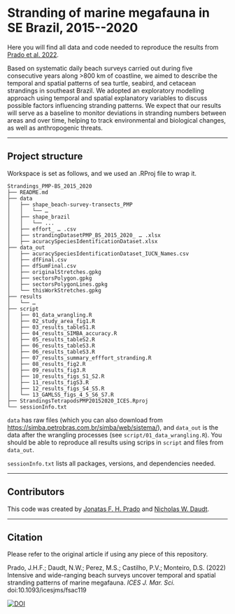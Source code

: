 # Stranding of marine megafauna in SE Brazil, 2015--2020

Here you will find all data and code needed to reproduce the results from [Prado et al. 2022](https://github.com/JonatasPrado/Strandings_PMP-BS_2015_2020#citation).

Based on systematic daily beach surveys carried out during five consecutive years along >800 km of coastline, we aimed to describe the temporal and spatial patterns of sea turtle, seabird, and cetacean strandings in southeast Brazil. We adopted an exploratory modelling approach using temporal and spatial explanatory variables to discuss possible factors influencing stranding patterns. We expect that our results will serve as a baseline to monitor deviations in stranding numbers between areas and over time, helping to track environmental and biological changes, as well as anthropogenic threats.

***
## Project structure

Workspace is set as follows, and we used an .RProj file to wrap it.

```shell
Strandings_PMP-BS_2015_2020
├── README.md
├── data
│   ├── shape_beach-survey-transects_PMP
│   │   └── …
│   ├── shape_brazil
│   │   └── ...
│   ├── effort_ … .csv
│   ├── strandingDatasetPMP_BS_2015_2020_ … .xlsx
│   ├── acuracySpeciesIdentificationDataset.xlsx
├── data_out
│   ├── acuracySpeciesIdentificationDataset_IUCN_Names.csv
│   ├── dfFinal.csv
│   ├── dfSumFinal.csv
│   ├── originalStretches.gpkg
│   ├── sectorsPolygon.gpkg
│   ├── sectorsPolygonLines.gpkg
│   └── thisWorkStretches.gpkg
├── results
│   └── …
├── script
│   ├── 01_data_wrangling.R
│   ├── 02_study_area_fig1.R
│   ├── 03_results_tableS1.R
│   ├── 04_results_SIMBA_accuracy.R
│   ├── 05_results_tableS2.R
│   ├── 06_results_tableS3.R
│   ├── 06_results_tableS3.R
│   ├── 07_results_summary_efffort_stranding.R
│   ├── 08_results_fig2.R
│   ├── 09_results_fig3.R
│   ├── 10_results_figs_S1_S2.R
│   ├── 11_results_figS3.R
│   ├── 12_results_figs_S4_S5.R
│   └── 13_GAMLSS_figs_4_5_S6_S7.R
├── StrandingsTetrapodsPMP20152020_ICES.Rproj
└── sessionInfo.txt
```

`data` has raw files (which you can also download from <https://simba.petrobras.com.br/simba/web/sistema/>), and `data_out` is the data after the wrangling processes (see `script/01_data_wrangling.R`). You should be able to reproduce all results using scrips in `script` and files from `data_out`.

`sessionInfo.txt` lists all packages, versions, and dependencies needed.

---
## Contributors

This code was created by [Jonatas F. H. Prado](https://github.com/JonatasPrado) and [Nicholas W. Daudt](https://github.com/nwdaudt).

***
## Citation
Please refer to the original article if using any piece of this repository.

Prado, J.H.F.; Daudt, N.W.; Perez, M.S.; Castilho, P.V.; Monteiro, D.S. (2022) Intensive and wide-ranging beach surveys uncover temporal and spatial stranding patterns of marine megafauna. *ICES J. Mar. Sci.* doi:10.1093/icesjms/fsac119

[![DOI](https://zenodo.org/badge/498091124.svg)](https://zenodo.org/badge/latestdoi/498091124)
